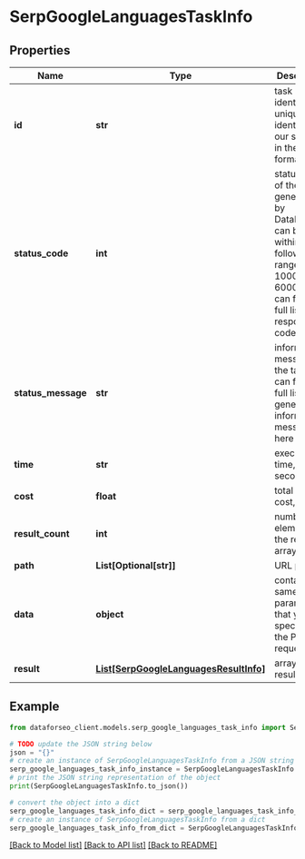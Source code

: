 # SerpGoogleLanguagesTaskInfo


## Properties

Name | Type | Description | Notes
------------ | ------------- | ------------- | -------------
**id** | **str** | task identifier unique task identifier in our system in the UUID format | [optional] 
**status_code** | **int** | status code of the task generated by DataForSEO, can be within the following range: 10000-60000 you can find the full list of the response codes here | [optional] 
**status_message** | **str** | informational message of the task you can find the full list of general informational messages here | [optional] 
**time** | **str** | execution time, seconds | [optional] 
**cost** | **float** | total tasks cost, USD | [optional] 
**result_count** | **int** | number of elements in the result array | [optional] 
**path** | **List[Optional[str]]** | URL path | [optional] 
**data** | **object** | contains the same parameters that you specified in the POST request | [optional] 
**result** | [**List[SerpGoogleLanguagesResultInfo]**](SerpGoogleLanguagesResultInfo.md) | array of results | [optional] 

## Example

```python
from dataforseo_client.models.serp_google_languages_task_info import SerpGoogleLanguagesTaskInfo

# TODO update the JSON string below
json = "{}"
# create an instance of SerpGoogleLanguagesTaskInfo from a JSON string
serp_google_languages_task_info_instance = SerpGoogleLanguagesTaskInfo.from_json(json)
# print the JSON string representation of the object
print(SerpGoogleLanguagesTaskInfo.to_json())

# convert the object into a dict
serp_google_languages_task_info_dict = serp_google_languages_task_info_instance.to_dict()
# create an instance of SerpGoogleLanguagesTaskInfo from a dict
serp_google_languages_task_info_from_dict = SerpGoogleLanguagesTaskInfo.from_dict(serp_google_languages_task_info_dict)
```
[[Back to Model list]](../README.md#documentation-for-models) [[Back to API list]](../README.md#documentation-for-api-endpoints) [[Back to README]](../README.md)



